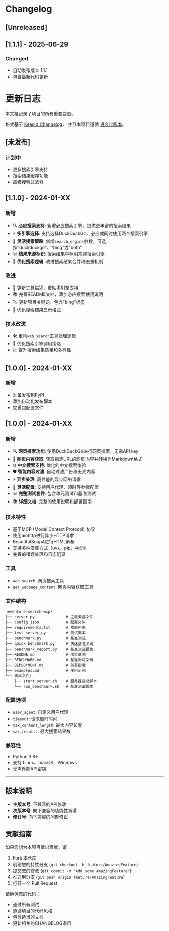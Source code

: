 # Changelog

## [Unreleased]


## [1.1.1] - 2025-06-29

### Changed
- 自动发布版本 1.1.1
- 包含最新代码更新

# 更新日志

本文档记录了项目的所有重要变更。

格式基于 [Keep a Changelog](https://keepachangelog.com/zh-CN/1.0.0/)，
并且本项目遵循 [语义化版本](https://semver.org/lang/zh-CN/)。

## [未发布]

### 计划中
- 更多搜索引擎支持
- 搜索结果缓存功能
- 高级搜索过滤器

## [1.1.0] - 2024-01-XX

### 新增
- 🔍 **必应搜索支持**: 新增必应搜索引擎，提供更丰富的搜索结果
- ⚡ **多引擎选择**: 支持选择DuckDuckGo、必应或同时使用两个搜索引擎
- 🎯 **灵活搜索策略**: 新增`search_engine`参数，可选择"duckduckgo"、"bing"或"both"
- 📊 **结果来源标识**: 搜索结果中标明来源搜索引擎
- 🔧 **优化搜索逻辑**: 改进搜索结果合并和去重机制

### 改进
- 📝 更新工具描述，反映多引擎支持
- 📚 完善README文档，添加必应搜索使用说明
- 🏷️ 更新项目关键词，包含"bing"标签
- 🎨 优化搜索结果显示格式

### 技术改进
- 🛠️ 重构`web_search`工具处理逻辑
- 🔄 优化搜索引擎调用策略
- 📈 提升搜索结果质量和多样性

## [1.0.0] - 2024-01-XX

### 新增
- 准备发布到PyPI
- 添加自动化发布脚本
- 完善包配置文件

## [1.0.0] - 2024-01-XX

### 新增
- 🔍 **网页搜索功能**: 使用DuckDuckGo进行网页搜索，无需API key
- 📄 **网页内容获取**: 获取指定URL的网页内容并转换为Markdown格式
- 🌐 **中文搜索支持**: 优化的中文搜索体验
- 🛡️ **智能内容过滤**: 自动过滤广告和无关内容
- ⚡ **异步处理**: 高性能的异步网络请求
- 🔧 **灵活配置**: 支持用户代理、超时等参数配置
- 📊 **完整测试套件**: 包含单元测试和基准测试
- 📚 **详细文档**: 完整的使用说明和部署指南

### 技术特性
- 基于MCP (Model Context Protocol) 协议
- 使用aiohttp进行异步HTTP请求
- BeautifulSoup4进行HTML解析
- 支持多种安装方式（uvx、pip、手动）
- 完善的错误处理和日志记录

### 工具
- `web_search`: 网页搜索工具
- `get_webpage_content`: 网页内容获取工具

### 文件结构
```
heventure-search-mcp/
├── server.py              # 主服务器文件
├── config.json            # 配置文件
├── requirements.txt       # 依赖列表
├── test_server.py         # 测试脚本
├── benchmark.py           # 基准测试
├── quick_benchmark.py     # 快速基准测试
├── benchmark_report.py    # 基准测试报告
├── README.md              # 项目说明
├── BENCHMARK.md           # 基准测试文档
├── DEPLOYMENT.md          # 部署指南
├── examples.md            # 使用示例
└── 脚本文件/
    ├── start_server.sh    # 服务器启动脚本
    └── run_benchmark.sh   # 基准测试脚本
```

### 配置选项
- `user_agent`: 自定义用户代理
- `timeout`: 请求超时时间
- `max_content_length`: 最大内容长度
- `max_results`: 最大搜索结果数

### 兼容性
- Python 3.8+
- 支持 Linux、macOS、Windows
- 无需外部API密钥

---

## 版本说明

- **主版本号**: 不兼容的API修改
- **次版本号**: 向下兼容的功能性新增
- **修订号**: 向下兼容的问题修正

## 贡献指南

如果您想为本项目做出贡献，请：

1. Fork 本仓库
2. 创建您的特性分支 (`git checkout -b feature/AmazingFeature`)
3. 提交您的修改 (`git commit -m 'Add some AmazingFeature'`)
4. 推送到分支 (`git push origin feature/AmazingFeature`)
5. 打开一个 Pull Request

请确保您的代码：
- 通过所有测试
- 遵循项目的代码风格
- 包含适当的文档
- 更新相关的CHANGELOG条目